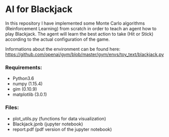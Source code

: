 # AI for Blackjack
In this repository I have implemented some Monte Carlo algorithms (Reinforcement Learning) from scratch in order to teach an agent how to play Blackjack.
The agent will learn the best action to take (Hit or Stick) according to the actual configuration of the game.

Informations about the environment can be found here:
https://github.com/openai/gym/blob/master/gym/envs/toy_text/blackjack.py

### Requirements:
- Python3.6
- numpy (1.15.4)
- gim   (0.10.9)
- matplotlib (3.0.1)

### Files:
- plot_utils.py (functions for data visualization)
- Blackjack.jpnb (jupyter notebook)
- report.pdf (pdf version of the jupyter notebook)
